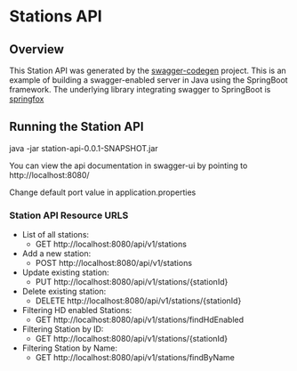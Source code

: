 # Stations API


## Overview  
This Station API was generated by the [swagger-codegen](https://github.com/swagger-api/swagger-codegen) project. This is an example of building a swagger-enabled server in Java using the SpringBoot framework. The underlying library integrating swagger to SpringBoot is [springfox](https://github.com/springfox/springfox)  

## Running the Station API 
java -jar station-api-0.0.1-SNAPSHOT.jar

You can view the api documentation in swagger-ui by pointing to  
http://localhost:8080/  

Change default port value in application.properties
### Station API Resource URLS
* List of all stations:
    * GET http://localhost:8080/api/v1/stations
* Add a new station:
    * POST http://localhost:8080/api/v1/stations
* Update existing station:
    * PUT http://localhost:8080/api/v1/stations/{stationId}
* Delete existing station:
    * DELETE http://localhost:8080/api/v1/stations/{stationId}
* Filtering HD enabled Stations:
    * GET http://localhost:8080/api/v1/stations/findHdEnabled
* Filtering Station by ID:
    * GET http://localhost:8080/api/v1/stations/{stationId}
* Filtering Station by Name:
    * GET http://localhost:8080/api/v1/stations/findByName
	
